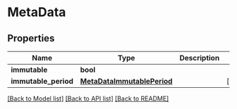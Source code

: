 # MetaData

## Properties
Name | Type | Description | Notes
------------ | ------------- | ------------- | -------------
**immutable** | **bool** |  | 
**immutable_period** | [**MetaDataImmutablePeriod**](MetaDataImmutablePeriod.md) |  | [optional] 

[[Back to Model list]](../README.md#documentation-for-models) [[Back to API list]](../README.md#documentation-for-api-endpoints) [[Back to README]](../README.md)


